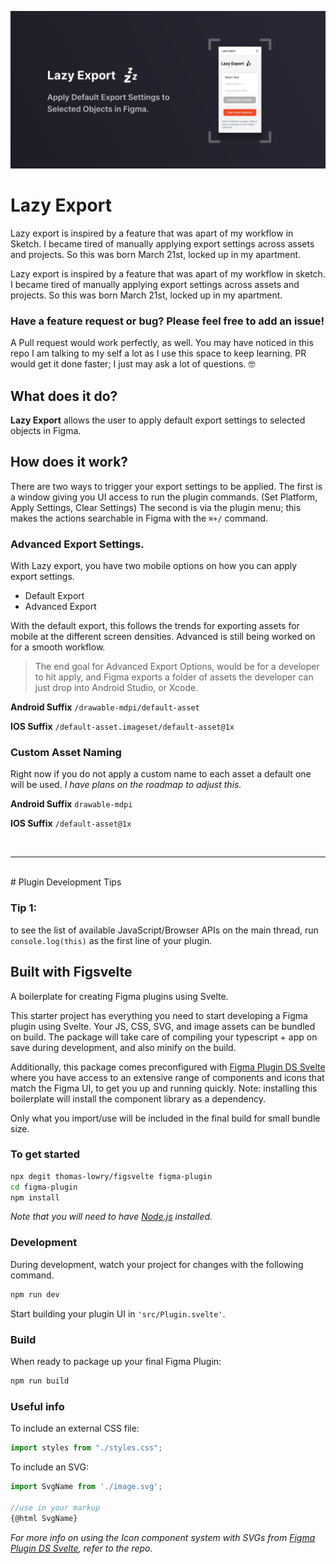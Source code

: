![Lazy Export](./assets/version1.jpg)

# Lazy Export

Lazy export is inspired by a feature that was apart of my workflow in Sketch. I became tired of manually applying export settings across assets and projects. So this was born March 21st, locked up in my apartment.

Lazy export is inspired by a feature that was apart of my workflow in sketch. I became tired of manually applying export settings across assets and projects. So this was born March 21st, locked up in my apartment.

### Have a feature request or bug? Please feel free to add an issue!

A Pull request would work perfectly, as well. You may have noticed in this repo I am talking to my self a lot as I use this space to keep learning. PR would get it done faster; I just may ask a lot of questions. 🤓

## What does it do?

**Lazy Export** allows the user to apply default export settings to selected objects in Figma.

## How does it work?

There are two ways to trigger your export settings to be applied. The first is a window giving you UI access to run the plugin commands. (Set Platform, Apply Settings, Clear Settings)
The second is via the plugin menu; this makes the actions searchable in Figma with the `⌘+/` command.

### Advanced Export Settings.

With Lazy export, you have two mobile options on how you can apply export settings.

- Default Export
- Advanced Export

With the default export, this follows the trends for exporting assets for mobile at the different screen densities. Advanced is still being worked on for a smooth workflow.

> The end goal for Advanced Export Options, would be for a developer to hit apply, and Figma exports a folder of assets the developer can just drop into Android Studio, or Xcode.

**Android Suffix**
`/drawable-mdpi/default-asset`

**IOS Suffix**
`/default-asset.imageset/default-asset@1x`

### Custom Asset Naming

Right now if you do not apply a custom name to each asset a default one will be used. _I have plans on the roadmap to adjust this._

**Android Suffix**
`drawable-mdpi`

**IOS Suffix**
`/default-asset@1x`

</br >

---

</br >
# Plugin Development Tips

### Tip 1:

to see the list of available JavaScript/Browser APIs on the main thread, run `console.log(this)` as the first line of your plugin.

## Built with Figsvelte

A boilerplate for creating Figma plugins using Svelte.

This starter project has everything you need to start developing a Figma plugin using Svelte. Your JS, CSS, SVG, and image assets can be bundled on build. The package will take care of compiling your typescript + app on save during development, and also minify on the build.

Additionally, this package comes preconfigured with [Figma Plugin DS Svelte](https://github.com/thomas-lowry/figma-plugin-ds-svelte) where you have access to an extensive range of components and icons that match the Figma UI, to get you up and running quickly. Note: installing this boilerplate will install the component library as a dependency.

Only what you import/use will be included in the final build for small bundle size.

### To get started

```bash
npx degit thomas-lowry/figsvelte figma-plugin
cd figma-plugin
npm install
```

_Note that you will need to have [Node.js](https://nodejs.org/) installed._

### Development

During development, watch your project for changes with the following command.

```bash
npm run dev
```

Start building your plugin UI in `'src/Plugin.svelte'`.

### Build

When ready to package up your final Figma Plugin:

```bash
npm run build
```

### Useful info

To include an external CSS file:

```javascript
import styles from "./styles.css";
```

To include an SVG:

```javascript
import SvgName from './image.svg';

//use in your markup
{@html SvgName}
```

_For more info on using the Icon component system with SVGs from [Figma Plugin DS Svelte](https://github.com/thomas-lowry/figma-plugin-ds-svelte), refer to the repo._
